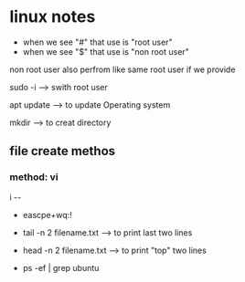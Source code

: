 # linux notes

  *   when we see  "#" that use is  "root user"
* when we see  "$" that use is  "non root user"

non root user also perfrom like same root user if we provide

sudo -i    --> swith root user


apt update  --> to update Operating system

mkdir <directory name>    --> to creat directory 

 
 ## file create methos
 
 ### method: vi <filename>  
  i --
 
*   eascpe+wq:!
 
 * tail -n 2 filename.txt   --> to print last two lines
 
 * head -n 2 filename.txt   --> to print "top" two lines
 
 * ps -ef | grep ubuntu
